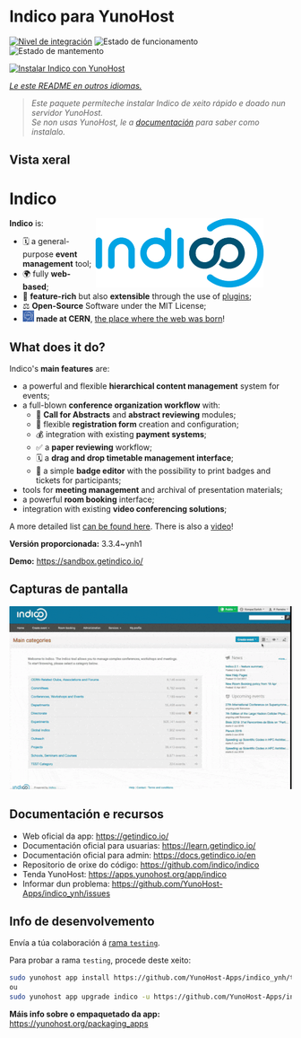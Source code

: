 <!--
NOTA: Este README foi creado automáticamente por <https://github.com/YunoHost/apps/tree/master/tools/readme_generator>
NON debe editarse manualmente.
-->

# Indico para YunoHost

[![Nivel de integración](https://dash.yunohost.org/integration/indico.svg)](https://ci-apps.yunohost.org/ci/apps/indico/) ![Estado de funcionamento](https://ci-apps.yunohost.org/ci/badges/indico.status.svg) ![Estado de mantemento](https://ci-apps.yunohost.org/ci/badges/indico.maintain.svg)

[![Instalar Indico con YunoHost](https://install-app.yunohost.org/install-with-yunohost.svg)](https://install-app.yunohost.org/?app=indico)

*[Le este README en outros idiomas.](./ALL_README.md)*

> *Este paquete permíteche instalar Indico de xeito rápido e doado nun servidor YunoHost.*  
> *Se non usas YunoHost, le a [documentación](https://yunohost.org/install) para saber como instalalo.*

## Vista xeral

# Indico 

<img src="https://github.com/indico/indico/raw/master/indico/web/static/images/logo_indico.png"
     align="right"
     width="300"
     style="width: 300px; float: right; margin-right: 50px;">

**Indico** is:
 * 🗓 a general-purpose **event management** tool;
 * 🌍 fully **web-based**;
 * 🧩 **feature-rich** but also **extensible** through the use of [plugins](https://docs.getindico.io/en/stable/plugins/);
 * ⚖️ **Open-Source** Software under the MIT License;
 * <img src="https://raw.githubusercontent.com/indico/assets/master/cern_badge.png" width="20"> **made at CERN**, [the place where the web was born](https://home.cern/science/computing/birth-web)!

## What does it do?
Indico's **main features** are:
 * a powerful and flexible **hierarchical content management** system for events;
 * a full-blown **conference organization workflow** with:
   - 📢 **Call for Abstracts** and **abstract reviewing** modules;
   - 📝 flexible **registration form** creation and configuration;
   - 💰 integration with existing **payment systems**;
   - ✅ a **paper reviewing** workflow;
   - 🗓 a **drag and drop timetable management interface**;
   - 🎫 a simple **badge editor** with the possibility to print badges and tickets for participants;
 * tools for **meeting management** and archival of presentation materials;
 * a powerful **room booking** interface;
 * integration with existing **video conferencing solutions**;

A more detailed list [can be found here](https://getindico.io/features/). There is also a [video](https://www.youtube.com/watch?v=yo8rgg9dOcc)!


**Versión proporcionada:** 3.3.4~ynh1

**Demo:** <https://sandbox.getindico.io/>

## Capturas de pantalla

![Captura de pantalla de Indico](./doc/screenshots/sneakpeek.gif)

## Documentación e recursos

- Web oficial da app: <https://getindico.io/>
- Documentación oficial para usuarias: <https://learn.getindico.io/>
- Documentación oficial para admin: <https://docs.getindico.io/en>
- Repositorio de orixe do código: <https://github.com/indico/indico>
- Tenda YunoHost: <https://apps.yunohost.org/app/indico>
- Informar dun problema: <https://github.com/YunoHost-Apps/indico_ynh/issues>

## Info de desenvolvemento

Envía a túa colaboración á [rama `testing`](https://github.com/YunoHost-Apps/indico_ynh/tree/testing).

Para probar a rama `testing`, procede deste xeito:

```bash
sudo yunohost app install https://github.com/YunoHost-Apps/indico_ynh/tree/testing --debug
ou
sudo yunohost app upgrade indico -u https://github.com/YunoHost-Apps/indico_ynh/tree/testing --debug
```

**Máis info sobre o empaquetado da app:** <https://yunohost.org/packaging_apps>